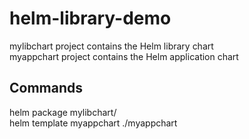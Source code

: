 # helm-library-demo

mylibchart project contains the Helm library chart    
myappchart project contains the Helm application chart

## Commands
helm package mylibchart/    
helm template myappchart ./myappchart
